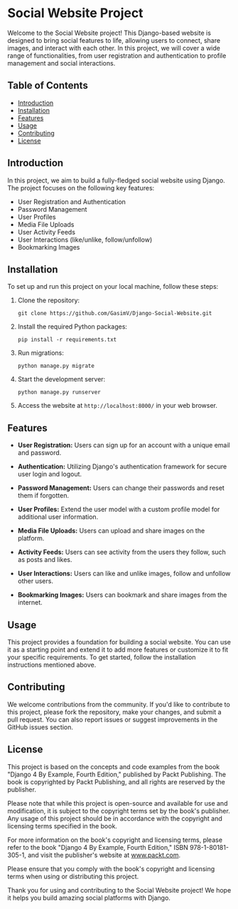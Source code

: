 # Social Website Project

Welcome to the Social Website project! This Django-based website is designed to bring social features to life, allowing users to connect, share images, and interact with each other. In this project, we will cover a wide range of functionalities, from user registration and authentication to profile management and social interactions.

## Table of Contents
- [Introduction](#introduction)
- [Installation](#installation)
- [Features](#features)
- [Usage](#usage)
- [Contributing](#contributing)
- [License](#license)

## Introduction
In this project, we aim to build a fully-fledged social website using Django. The project focuses on the following key features:

- User Registration and Authentication
- Password Management
- User Profiles
- Media File Uploads
- User Activity Feeds
- User Interactions (like/unlike, follow/unfollow)
- Bookmarking Images

## Installation
To set up and run this project on your local machine, follow these steps:

1. Clone the repository:
   ```
   git clone https://github.com/GasimV/Django-Social-Website.git
   ```

2. Install the required Python packages:
   ```
   pip install -r requirements.txt
   ```

3. Run migrations:
   ```
   python manage.py migrate
   ```

4. Start the development server:
   ```
   python manage.py runserver
   ```

5. Access the website at `http://localhost:8000/` in your web browser.

## Features
- **User Registration:** Users can sign up for an account with a unique email and password.

- **Authentication:** Utilizing Django's authentication framework for secure user login and logout.

- **Password Management:** Users can change their passwords and reset them if forgotten.

- **User Profiles:** Extend the user model with a custom profile model for additional user information.

- **Media File Uploads:** Users can upload and share images on the platform.

- **Activity Feeds:** Users can see activity from the users they follow, such as posts and likes.

- **User Interactions:** Users can like and unlike images, follow and unfollow other users.

- **Bookmarking Images:** Users can bookmark and share images from the internet.

## Usage
This project provides a foundation for building a social website. You can use it as a starting point and extend it to add more features or customize it to fit your specific requirements. To get started, follow the installation instructions mentioned above.

## Contributing
We welcome contributions from the community. If you'd like to contribute to this project, please fork the repository, make your changes, and submit a pull request. You can also report issues or suggest improvements in the GitHub issues section.

## License
This project is based on the concepts and code examples from the book "Django 4 By Example, Fourth Edition," published by Packt Publishing. The book is copyrighted by Packt Publishing, and all rights are reserved by the publisher.

Please note that while this project is open-source and available for use and modification, it is subject to the copyright terms set by the book's publisher. Any usage of this project should be in accordance with the copyright and licensing terms specified in the book.

For more information on the book's copyright and licensing terms, please refer to the book "Django 4 By Example, Fourth Edition," ISBN 978-1-80181-305-1, and visit the publisher's website at www.packt.com.

Please ensure that you comply with the book's copyright and licensing terms when using or distributing this project.

Thank you for using and contributing to the Social Website project! We hope it helps you build amazing social platforms with Django.